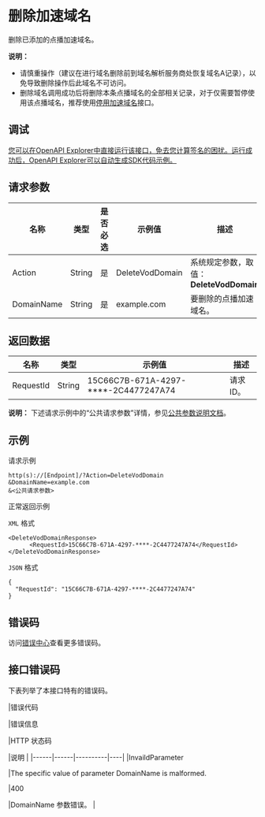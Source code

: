 # 删除加速域名

删除已添加的点播加速域名。

**说明：**

-   请慎重操作（建议在进行域名删除前到域名解析服务商处恢复域名A记录），以免导致删除操作后此域名不可访问。
-   删除域名调用成功后将删除本条点播域名的全部相关记录，对于仅需要暂停使用该点播域名，推荐使用[停用加速域名](~~120208~~)接口。

## 调试

[您可以在OpenAPI Explorer中直接运行该接口，免去您计算签名的困扰。运行成功后，OpenAPI Explorer可以自动生成SDK代码示例。](https://api.aliyun.com/#product=vod&api=DeleteVodDomain&type=RPC&version=2017-03-21)

## 请求参数

|名称|类型|是否必选|示例值|描述|
|--|--|----|---|--|
|Action|String|是|DeleteVodDomain|系统规定参数，取值：**DeleteVodDomain** |
|DomainName|String|是|example.com|要删除的点播加速域名。 |

## 返回数据

|名称|类型|示例值|描述|
|--|--|---|--|
|RequestId|String|15C66C7B-671A-4297-\*\*\*\*-2C4477247A74|请求ID。 |

**说明：** 下述请求示例中的“公共请求参数”详情，参见[公共参数说明文档](~~44432~~)。

## 示例

请求示例

```
http(s)://[Endpoint]/?Action=DeleteVodDomain
&DomainName=example.com
&<公共请求参数>
```

正常返回示例

`XML` 格式

```
<DeleteVodDomainResponse>
      <RequestId>15C66C7B-671A-4297-****-2C4477247A74</RequestId>
</DeleteVodDomainResponse>
```

`JSON` 格式

```
{
  "RequestId": "15C66C7B-671A-4297-****-2C4477247A74"
}
```

## 错误码

访问[错误中心](https://error-center.aliyun.com/status/product/vod)查看更多错误码。

## 接口错误码

下表列举了本接口特有的错误码。

|错误代码

|错误信息

|HTTP 状态码

|说明 |
|------|------|----------|----|
|InvaildParameter

|The specific value of parameter DomainName is malformed.

|400

|DomainName 参数错误。 |

